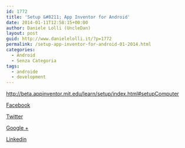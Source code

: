 ```yaml
---
id: 1772
title: 'Setup &#8211; App Inventor for Android'
date: 2014-01-11T12:58:15+00:00
author: Daniele Lolli (UncleDan)
layout: post
guid: http://www.danielelolli.it/?p=1772
permalink: /setup-app-inventor-for-android-01-2014.html
categories:
  - Android
  - Senza Categoria
tags:
  - androide
  - development
---
```

http://beta.appinventor.mit.edu/learn/setup/index.html#setupComputer

<div class="container_share">
  <a href="http://www.facebook.com/sharer.php?u=http://www.danielelolli.it/setup-app-inventor-for-android-01-2014.html&t=Setup &#8211; App Inventor for Android" target="_blank" class="button_purab_share facebook"><span><i class="icon-facebook"></i></span>
  
  <p>
    Facebook
  </p></a> 
  
  <a href="http://twitter.com/share?url=http://www.danielelolli.it/setup-app-inventor-for-android-01-2014.html&text=Setup &#8211; App Inventor for Android" target="_blank" class="button_purab_share twitter"><span><i class="icon-twitter"></i></span>
  
  <p>
    Twitter
  </p></a> 
  
  <a href="https://plus.google.com/share?url=http://www.danielelolli.it/setup-app-inventor-for-android-01-2014.html" target="_blank" class="button_purab_share google-plus"><span><i class="icon-google-plus"></i></span>
  
  <p>
    Google +
  </p></a> 
  
  <a href="http://www.linkedin.com/shareArticle?mini=true&url=http://www.danielelolli.it/setup-app-inventor-for-android-01-2014.html&title=Setup &#8211; App Inventor for Android" target="_blank" class="button_purab_share linkedin"><span><i class="icon-linkedin"></i></span>
  
  <p>
    Linkedin
  </p></a>
</div>